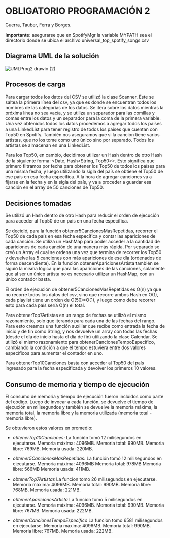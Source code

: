 # OBLIGATORIO PROGRAMACIÓN 2

Guerra, Tauber, Ferra y Borges.

**Importante:** asegurarse que en SpotifyMgr la variable MYPATH sea el directorio donde se ubica el archivo universal_top_spotify_songs.csv

## Diagrama UML de la solución
![UMLProg2 drawio (2)](https://github.com/sophiaguerrak/Prog2/assets/132523742/097d894c-3dc0-4bc0-a110-b940f98bb8d3)

## Procesos de carga

Para cargar todos los datos del CSV se utilizó la clase Scanner. Este se saltea la primera línea del csv, ya que es donde se encuentran todos los nombres de las categorías de los datos. Se itera sobre los datos mientras la próxima línea no sea vacía, y se utiliza un separador para las comillas y comas entre los datos y un separador para la coma de la primera variable. Una vez obtenidos todos los datos procedemos a agregar todos los países a una LinkedList para tener registro de todos los países que cuentan con Top50 en Spotify. También nos aseguramos que si la canción tiene varios artistas, que no los tome como uno único sino por separado. Todos los artistas se almacenan en una LinkedList. 

Para los Top50, en cambio, decidimos utilizar un Hash dentro de otro Hash de la siguiente forma: <Date, Hash<String, Top50>>. Esto significa que primero filtramos por fecha para obtener los Top50 de todos los países para una misma fecha, y luego utilizando la sigla del país se obtiene el Top50 de ese país en esa fecha específica. A la hora de agregar canciones va a fijarse en la fecha y en la sigla del país, y va a proceder a guardar esa canción en el array de 50 canciones de Top50.


## Decisiones tomadas

Se utilizó un Hash dentro de otro Hash para reducir el orden de ejecución para acceder al Top50 de un país en una fecha específica.

Se decidió, para la función obtener5CancionesMasRepetidas, recorrer el Top50 de cada país en esa fecha específica y contar las apariciones de cada canción. Se utiliza un HashMap para poder acceder a la cantidad de apariciones de cada canción de una manera más rápida. Por separado se creó un Array el cual se ordena una vez que termina de recorrer los Top50  y devuelve las 5 canciones con más apariciones de ese día (ordenados de forma descendiente). En la función obtenerAparicionesArtista también se siguió la misma lógica que para las apariciones de las canciones, solamente que al ser un único artista no es necesario utilizar un HashMap, con un único contador basta. 

El orden de ejecución de obtener5CancionesMasRepetidas es O(n) ya que no recorre todos los datos del csv, sino que recorre ambos Hash en O(1), cada playlist tiene un orden de O(50)=O(1), y luego como debe recorrer esto para cada país sería O(n) el total.

Para obtenerTop7Artistas en un rango de fechas se utilizó el mismo razonamiento, solo que iterando para cada una de las fechas del rango. Para esto creamos una función auxiliar que recibe como entrada la fecha de inicio y de fin como String, y nos devuelve un array con todas las fechas (desde el día de inicio hasta el día de fin) utilizando la clase Calendar. Se utilizó el mismo razonamiento para obtenerCancionesTempoEspecifico, cambiando la condición a que el tempo estuviera entre dos valores específicos para aumentar el contador en uno.

Para obtenerTop10Canciones basta con acceder al Top50 del país ingresado para la fecha especificada y devolver los primeros 10 valores.

## Consumo de memoria y tiempo de ejecución

El consumo de memoria y tiempo de ejecución fueron incluidos como parte del código. Luego de invocar a cada función, se devuelve el tiempo de ejecución en milisegundos y también se devuelve la memoria máxima, la memoria total, la memoria libre y la memoria utilizada (memoria total - memoria libre). 

Se obtuvieron estos valores en promedio: 

 - *obtenerTop10Canciones:*
La función tomó 12 milisegundos en ejecutarse. 
Memoria máxima: 4096MB.
Memoria total: 990MB.
Memoria libre: 769MB. 
Memoria usada: 220MB.

 - *obtener5CancionesMasRepetidas:*
La función tomó 12 milisegundos en ejecutarse.
Memoria máxima: 4096MB
Memoria total: 978MB
Memoria libre: 566MB
Memoria usada: 411MB.
 
  - *obtenerTop7Artistas*
 La funcion tomo 26 milisegundos en ejecutarse.
Memoria máxima: 4096MB.
Memoria total: 990MB.
Memoria libre: 768MB.
Memoria usada: 221MB.

 - *obtenerAparicionesArtista*
 La funcion tomo 5 milisegundos en ejecutarse.
Memoria máxima: 4096MB.
Memoria total: 990MB.
Memoria libre: 767MB.
Memoria usada: 222MB.

 - *obtenerCancionesTempoEspecifico*
La funcion tomo 6581 milisegundos en ejecutarse.
Memoria máxima: 4096MB.
Memoria total: 990MB.
Memoria libre: 767MB.
Memoria usada: 222MB.
